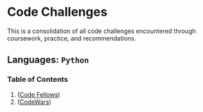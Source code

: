 # Code Challenges

This is a consolidation of all code challenges encountered through coursework, practice, and recommendations.

## Languages: `Python`

### Table of Contents

1. ([Code Fellows](./CodeFellows/README.md))
1. ([CodeWars](./CodeWars/README.md))
